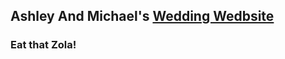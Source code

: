
## Ashley And Michael's [Wedding Wedbsite](https://loweas.github.io/michaelandashleytieknots/)
### Eat that Zola!
